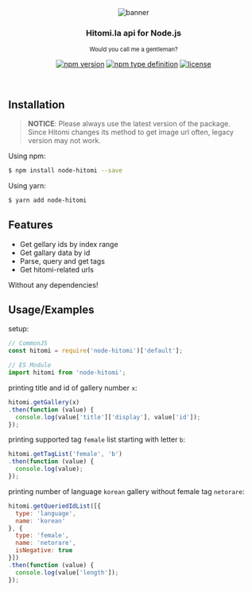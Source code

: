 <div align='center'>
  <img src='https://cdn.h2owr.xyz/images/node-hitomi/banner.png' alt='banner'/>
  <h3>Hitomi.la api for Node.js</h3>
  <sup>Would you call me a gentleman?</sup>
  
  [![npm version](https://img.shields.io/npm/v/node-hitomi?style=flat-square)](https://npmjs.org/package/node-hitomi)
  [![npm type definition](https://img.shields.io/npm/types/node-hitomi?style=flat-square)](https://npmjs.org/package/node-hitomi)
  [![license](https://img.shields.io/github/license/H2Owater425/node-hitomi?style=flat-square)](https://github.com/H2Owater425/node-hitomi/blob/main/LICENSE)
</div>

<br/>

## Installation

> **NOTICE**: Please always use the latest version of the package. <br/> Since Hitomi changes its method to get image url often, legacy version may not work.

Using npm:
```bash
$ npm install node-hitomi --save
```

Using yarn:
```bash
$ yarn add node-hitomi
```

## Features

- Get gellary ids by index range
- Get gallary data by id
- Parse, query and get tags
- Get hitomi-related urls

Without any dependencies!

## Usage/Examples

setup:
```javascript
// CommonJS
const hitomi = require('node-hitomi')['default'];

// ES Module
import hitomi from 'node-hitomi';
```

printing title and id of gallery number `x`:
```javascript
hitomi.getGallery(x)
.then(function (value) {
  console.log(value['title']['display'], value['id']);
});
```

printing supported tag `female` list starting with letter `b`:
```javascript
hitomi.getTagList('female', 'b')
.then(function (value) {
  console.log(value);
});
```

printing number of language `korean` gallery without female tag `netorare`:
```javascript
hitomi.getQueriedIdList([{
  type: 'language',
  name: 'korean'
}, {
  type: 'female',
  name: 'netorare',
  isNegative: true
}])
.then(function (value) {
  console.log(value['length']);
});
```
